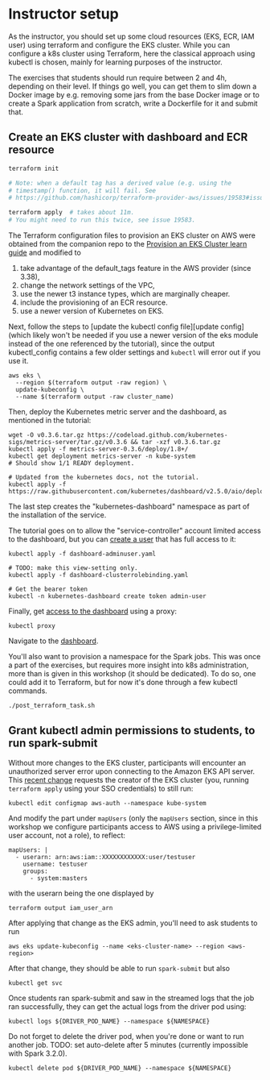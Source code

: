 # Instructor setup

As the instructor, you should set up some cloud resources (EKS, ECR, IAM user)
using terraform and configure the EKS cluster. While you can configure a k8s
cluster using Terraform, here the classical approach using kubectl is chosen,
mainly for learning purposes of the instructor.

The exercises that students should run require between 2 and 4h, depending on
their level. If things go well, you can get them to slim down a Docker image by
e.g. removing some jars from the base Docker image or to create a Spark
application from scratch, write a Dockerfile for it and submit that.

## Create an EKS cluster with dashboard and ECR resource

```bash
terraform init

# Note: when a default tag has a derived value (e.g. using the
# timestamp() function, it will fail. See
# https://github.com/hashicorp/terraform-provider-aws/issues/19583#issuecomment-1136999264

terraform apply  # takes about 11m. 
# You might need to run this twice, see issue 19583.

```

The Terraform configuration files to provision an EKS cluster on AWS were
obtained from the companion repo to the [Provision an EKS Cluster learn
guide](https://learn.hashicorp.com/terraform/kubernetes/provision-eks-cluster)
and modified to 

1. take advantage of the default_tags feature in the AWS provider (since 3.38),
2. change the network settings of the VPC,
3. use the newer t3 instance types, which are marginally cheaper.
4. include the provisioning of an ECR resource.
5. use a newer version of Kubernetes on EKS.


Next, follow the steps to [update the kubectl config file][update config]
(which likely won't be needed if you use a newer version of the eks module
instead of the one referenced by the tutorial), since the output kubectl_config
contains a few older settings and `kubectl` will error out if you use it.

```
aws eks \
  --region $(terraform output -raw region) \
  update-kubeconfig \
  --name $(terraform output -raw cluster_name)
```

Then, deploy the Kubernetes metric server and the dashboard, as mentioned in
the tutorial:

```
wget -O v0.3.6.tar.gz https://codeload.github.com/kubernetes-sigs/metrics-server/tar.gz/v0.3.6 && tar -xzf v0.3.6.tar.gz
kubectl apply -f metrics-server-0.3.6/deploy/1.8+/
kubectl get deployment metrics-server -n kube-system
# Should show 1/1 READY deployment.

# Updated from the kubernetes docs, not the tutorial.
kubectl apply -f https://raw.githubusercontent.com/kubernetes/dashboard/v2.5.0/aio/deploy/recommended.yaml
```

The last step creates the "kubernetes-dashboard" namespace as part of the
installation of the service. 

The tutorial goes on to allow the "service-controller" account limited access
to the dashboard, but you can [create a user] that has full access to it:

```
kubectl apply -f dashboard-adminuser.yaml

# TODO: make this view-setting only.
kubectl apply -f dashboard-clusterrolebinding.yaml

# Get the bearer token
kubectl -n kubernetes-dashboard create token admin-user
```

Finally, get [access to the dashboard] using a proxy:

```
kubectl proxy
```

Navigate to the [dashboard].

You'll also want to provision a namespace for the Spark jobs. This 
was once a part of the exercises, but requires more insight into k8s 
administration, more than is given in this workshop (it should 
be dedicated). To do so, one could add it to Terraform, but for now it's
done through a few kubectl commands.

```bash
./post_terraform_task.sh
```

## Grant kubectl admin permissions to students, to run spark-submit

Without more changes to the EKS cluster, participants will encounter an
unauthorized server error upon connecting to the Amazon EKS API server. This
[recent change] requests the creator of the EKS cluster (you, running
`terraform apply` using your SSO credentials) to still run:

```
kubectl edit configmap aws-auth --namespace kube-system
```

And modify the part under `mapUsers` (only the `mapUsers` section, since in
this workshop we configure participants access to AWS using a privilege-limited
user account, not a role), to reflect:

```
mapUsers: |
  - userarn: arn:aws:iam::XXXXXXXXXXXX:user/testuser
    username: testuser
    groups:
      - system:masters
```
with the userarn being the one displayed by 

```
terraform output iam_user_arn 
```

After applying that change as the EKS admin, you'll need to ask students to run 

```
aws eks update-kubeconfig --name <eks-cluster-name> --region <aws-region>
```

After that change, they should be able to run `spark-submit` but also 

```
kubectl get svc
```

Once students ran spark-submit and saw in the streamed logs that the job ran
successfully, they can get the actual logs from the driver pod using:

```
kubectl logs ${DRIVER_POD_NAME} --namespace ${NAMESPACE}
```

Do not forget to delete the driver pod, when you're done or want to run another job.
TODO: set auto-delete after 5 minutes (currently impossible with Spark 3.2.0).

```
kubectl delete pod ${DRIVER_POD_NAME} --namespace ${NAMESPACE}
```

[recent change]: https://aws.amazon.com/premiumsupport/knowledge-center/eks-api-server-unauthorized-error/#You.27re_not_the_cluster_creator
[update_config]: https://learn.hashicorp.com/tutorials/terraform/eks#configure-kubectl
[create a user]: https://github.com/kubernetes/dashboard/blob/master/docs/user/access-control/creating-sample-user.md
[dashboard]: http://localhost:8001/api/v1/namespaces/kubernetes-dashboard/services/https:kubernetes-dashboard:/proxy/.
[access to the dashboard]: https://kubernetes.io/docs/tasks/access-application-cluster/web-ui-dashboard/#accessing-the-dashboard-ui
